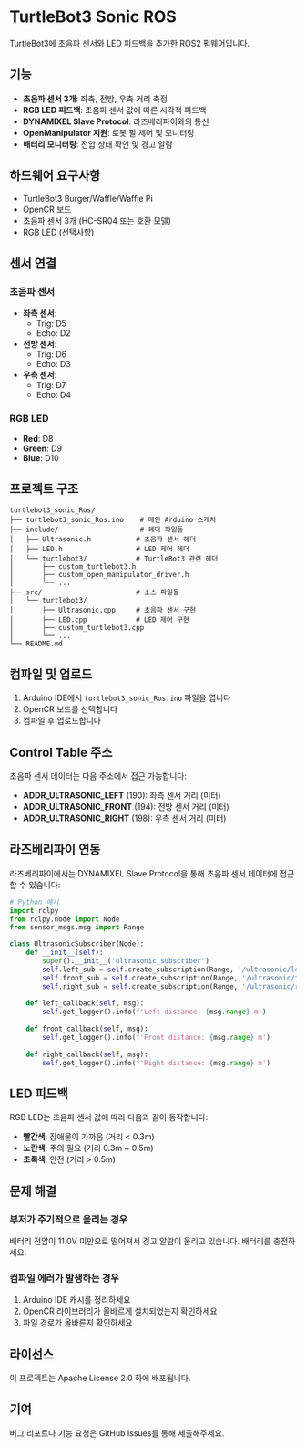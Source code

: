 # TurtleBot3 Sonic ROS

TurtleBot3에 초음파 센서와 LED 피드백을 추가한 ROS2 펌웨어입니다.

## 기능

- **초음파 센서 3개**: 좌측, 전방, 우측 거리 측정
- **RGB LED 피드백**: 초음파 센서 값에 따른 시각적 피드백
- **DYNAMIXEL Slave Protocol**: 라즈베리파이와의 통신
- **OpenManipulator 지원**: 로봇 팔 제어 및 모니터링
- **배터리 모니터링**: 전압 상태 확인 및 경고 알람

## 하드웨어 요구사항

- TurtleBot3 Burger/Waffle/Waffle Pi
- OpenCR 보드
- 초음파 센서 3개 (HC-SR04 또는 호환 모델)
- RGB LED (선택사항)

## 센서 연결

### 초음파 센서
- **좌측 센서**: 
  - Trig: D5
  - Echo: D2
- **전방 센서**: 
  - Trig: D6
  - Echo: D3
- **우측 센서**: 
  - Trig: D7
  - Echo: D4

### RGB LED
- **Red**: D8
- **Green**: D9
- **Blue**: D10

## 프로젝트 구조

```
turtlebot3_sonic_Ros/
├── turtlebot3_sonic_Ros.ino    # 메인 Arduino 스케치
├── include/                    # 헤더 파일들
│   ├── Ultrasonic.h           # 초음파 센서 헤더
│   ├── LED.h                  # LED 제어 헤더
│   └── turtlebot3/            # TurtleBot3 관련 헤더
│       ├── custom_turtlebot3.h
│       ├── custom_open_manipulator_driver.h
│       └── ...
├── src/                       # 소스 파일들
│   └── turtlebot3/
│       ├── Ultrasonic.cpp     # 초음파 센서 구현
│       ├── LED.cpp            # LED 제어 구현
│       ├── custom_turtlebot3.cpp
│       └── ...
└── README.md
```

## 컴파일 및 업로드

1. Arduino IDE에서 `turtlebot3_sonic_Ros.ino` 파일을 엽니다
2. OpenCR 보드를 선택합니다
3. 컴파일 후 업로드합니다

## Control Table 주소

초음파 센서 데이터는 다음 주소에서 접근 가능합니다:

- **ADDR_ULTRASONIC_LEFT** (190): 좌측 센서 거리 (미터)
- **ADDR_ULTRASONIC_FRONT** (194): 전방 센서 거리 (미터)
- **ADDR_ULTRASONIC_RIGHT** (198): 우측 센서 거리 (미터)

## 라즈베리파이 연동

라즈베리파이에서는 DYNAMIXEL Slave Protocol을 통해 초음파 센서 데이터에 접근할 수 있습니다:

```python
# Python 예시
import rclpy
from rclpy.node import Node
from sensor_msgs.msg import Range

class UltrasonicSubscriber(Node):
    def __init__(self):
        super().__init__('ultrasonic_subscriber')
        self.left_sub = self.create_subscription(Range, '/ultrasonic/left', self.left_callback, 10)
        self.front_sub = self.create_subscription(Range, '/ultrasonic/front', self.front_callback, 10)
        self.right_sub = self.create_subscription(Range, '/ultrasonic/right', self.right_callback, 10)
    
    def left_callback(self, msg):
        self.get_logger().info(f'Left distance: {msg.range} m')
    
    def front_callback(self, msg):
        self.get_logger().info(f'Front distance: {msg.range} m')
    
    def right_callback(self, msg):
        self.get_logger().info(f'Right distance: {msg.range} m')
```

## LED 피드백

RGB LED는 초음파 센서 값에 따라 다음과 같이 동작합니다:

- **빨간색**: 장애물이 가까움 (거리 < 0.3m)
- **노란색**: 주의 필요 (거리 0.3m ~ 0.5m)
- **초록색**: 안전 (거리 > 0.5m)

## 문제 해결

### 부저가 주기적으로 울리는 경우
배터리 전압이 11.0V 미만으로 떨어져서 경고 알람이 울리고 있습니다. 배터리를 충전하세요.

### 컴파일 에러가 발생하는 경우
1. Arduino IDE 캐시를 정리하세요
2. OpenCR 라이브러리가 올바르게 설치되었는지 확인하세요
3. 파일 경로가 올바른지 확인하세요

## 라이선스

이 프로젝트는 Apache License 2.0 하에 배포됩니다.

## 기여

버그 리포트나 기능 요청은 GitHub Issues를 통해 제출해주세요.

